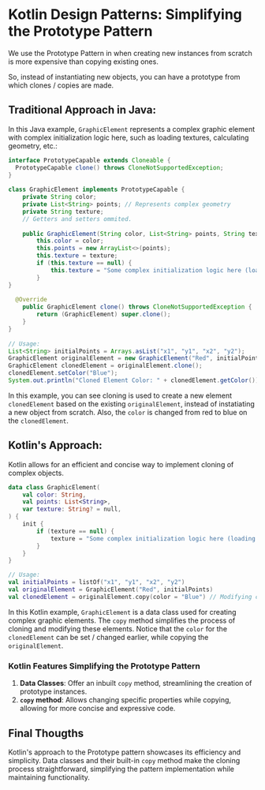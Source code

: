 # Kotlin Design Patterns: Simplifying the Prototype Pattern

We use the Prototype Pattern in when creating new instances from scratch is more expensive than copying existing ones.

So, instead of instantiating new objects, you can have a prototype from which clones / copies are made.

## Traditional Approach in Java:

In this Java example, `GraphicElement` represents a complex graphic element with complex initialization logic here, such as loading textures, calculating geometry, etc.:

```java
interface PrototypeCapable extends Cloneable {  
  PrototypeCapable clone() throws CloneNotSupportedException;  
}  
  
class GraphicElement implements PrototypeCapable {  
    private String color;  
    private List<String> points; // Represents complex geometry  
    private String texture;  
    // Getters and setters ommited.  
  
    public GraphicElement(String color, List<String> points, String texture) {  
        this.color = color;  
        this.points = new ArrayList<>(points);
        this.texture = texture;
        if (this.texture == null) {
            this.texture = "Some complex initialization logic here (loading textures, calculating geometry, etc.)";
        }
}  
  
  @Override  
    public GraphicElement clone() throws CloneNotSupportedException {  
        return (GraphicElement) super.clone();  
    }  
}  
  
// Usage:  
List<String> initialPoints = Arrays.asList("x1", "y1", "x2", "y2");  
GraphicElement originalElement = new GraphicElement("Red", initialPoints, "BrickTexture");  
GraphicElement clonedElement = originalElement.clone();  
clonedElement.setColor("Blue");  
System.out.println("Cloned Element Color: " + clonedElement.getColor()); // Output: Blue
```

In this example, you can see cloning is used to create a new element `clonedElement` based on the existing `originalElement`, instead of instatiating a new object from scratch. Also, the `color` is changed from red to blue on the `clonedElement`.

## Kotlin's Approach:
Kotlin allows for an efficient and concise way to implement cloning of complex objects.

```kotlin
data class GraphicElement(
    val color: String,
    val points: List<String>,
    var texture: String? = null,
) {
    init {
        if (texture == null) {
            texture = "Some complex initialization logic here (loading textures, calculating geometry, etc.)"
        }
    }
}

// Usage:
val initialPoints = listOf("x1", "y1", "x2", "y2")
val originalElement = GraphicElement("Red", initialPoints)
val clonedElement = originalElement.copy(color = "Blue") // Modifying color while cloning
```
In this Kotlin example, `GraphicElement` is a data class used for creating complex graphic elements. The `copy` method simplifies the process of cloning and modifying these elements.
Notice that the `color` for the `clonedElement` can be set / changed earlier, while copying the `originalElement`.


### Kotlin Features Simplifying the Prototype Pattern

1.  **Data Classes**: Offer an inbuilt `copy` method, streamlining the creation of prototype instances.
2.  **`copy` method**: Allows changing specific properties while copying, allowing for more concise and expressive code.

## Final Thougths
Kotlin's approach to the Prototype pattern showcases its efficiency and simplicity. Data classes and their built-in `copy` method make the cloning process straightforward, simplifying the pattern implementation while maintaining functionality.